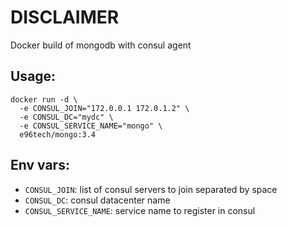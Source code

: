 # DISCLAIMER

Docker build of mongodb with consul agent

## Usage:
```
docker run -d \
  -e CONSUL_JOIN="172.0.0.1 172.0.1.2" \
  -e CONSUL_DC="mydc" \
  -e CONSUL_SERVICE_NAME="mongo" \
  e96tech/mongo:3.4
```

## Env vars:
* `CONSUL_JOIN`: list of consul servers to join separated by space
* `CONSUL_DC`: consul datacenter name
* `CONSUL_SERVICE_NAME`: service name to register in consul

